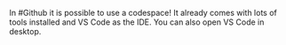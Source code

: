 In #Github it is possible to use a codespace! It already comes with lots of tools installed and VS Code as the IDE. You can also open VS Code in desktop.